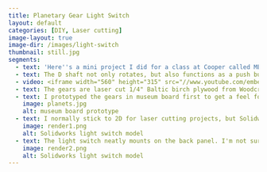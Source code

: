 ```yaml
---
title: Planetary Gear Light Switch
layout: default
categories: [DIY, Laser cutting]
image-layout: true
image-dir: /images/light-switch
thumbnail: still.jpg
segments: 
  - text: 'Here''s a mini project I did for a class at Cooper called ME155: Design and Prototyping. It''s a prototype for an add-on to a standard home dimming light switch. The laser cut gear assembly mounts onto the D shaft of the dimmer switch, where the plastic knob would normally go. As you rotate the ring gear, the planet gears are driven, which in turn drive the sun gear, which turns the D shaft, adjusting the light level.'
  - text: The D shaft not only rotates, but also functions as a push button for on-off light control, so I cut a section from the sun gear to act as a button. The button is free to move axially, but it's keyed with a dowel so that it still rotates with the sun gear.
  - video: <iframe width="560" height="315" src="//www.youtube.com/embed/TPP6lMH36P0" frameborder="0" allowfullscreen></iframe>
  - text: The gears are laser cut 1/4" Baltic birch plywood from Woodcraft; the fasteners are from McMaster; the light switch is from Home Depot. The gears are from SDP/SI; CAD drawings of them are available in Resources.
  - text: I prototyped the gears in museum board first to get a feel for their size and shape. I also considered painting fun space designs on the gears. 
    image: planets.jpg
    alt: museum board prototype
  - text: I normally stick to 2D for laser cutting projects, but Solidworks seemed appropriate here. 
    image: render1.png
    alt: Solidworks light switch model
  - text: The light switch neatly mounts on the back panel. I'm not sure how you'd actually install it into a wall - I never got that far.
    image: render2.png
    alt: Solidworks light switch model
---
```

